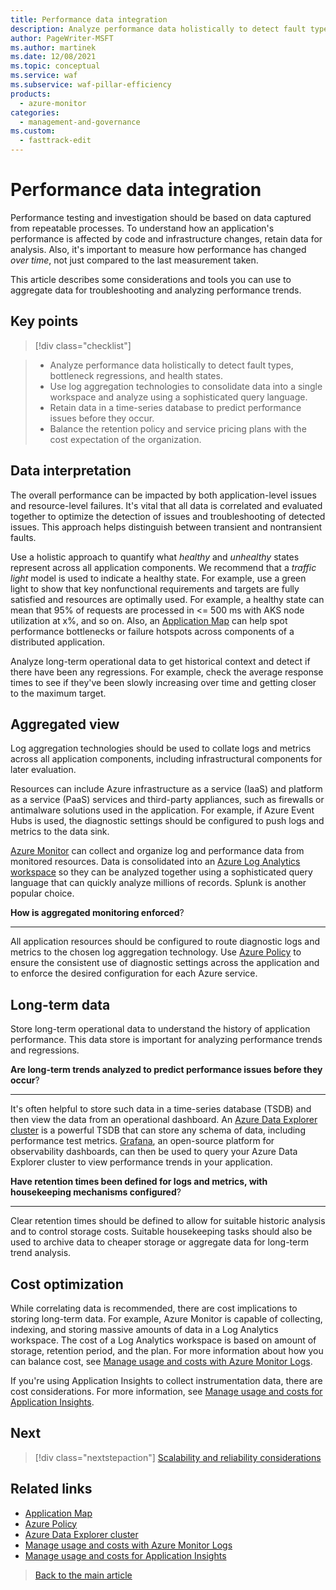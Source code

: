 ```yaml
---
title: Performance data integration
description: Analyze performance data holistically to detect fault types, bottlenecks regressions, and health states.
author: PageWriter-MSFT
ms.author: martinek
ms.date: 12/08/2021
ms.topic: conceptual
ms.service: waf
ms.subservice: waf-pillar-efficiency
products:
  - azure-monitor
categories:
  - management-and-governance
ms.custom:
  - fasttrack-edit
---
```


# Performance data integration

Performance testing and investigation should be based on data captured from repeatable processes. To understand how an application's performance is affected by code and infrastructure changes, retain data for analysis. Also, it's important to measure how performance has changed *over time*, not just compared to the last measurement taken.

This article describes some considerations and tools you can use to aggregate data for troubleshooting and analyzing performance trends.

## Key points

> [!div class="checklist"]

> - Analyze performance data holistically to detect fault types, bottleneck regressions, and health states.
> - Use log aggregation technologies to consolidate data into a single workspace and analyze using a sophisticated query language.
> - Retain data in a time-series database to predict performance issues before they occur.
> - Balance the retention policy and service pricing plans with the cost expectation of the organization.

## Data interpretation

The overall performance can be impacted by both application-level issues and resource-level failures. It's vital that all data is correlated and evaluated together to optimize the detection of issues and troubleshooting of detected issues. This approach helps distinguish between transient and nontransient faults.

Use a holistic approach to quantify what *healthy* and *unhealthy* states represent across all application components. We recommend that a *traffic light* model is used to indicate a healthy state. For example, use a green light to show that key nonfunctional requirements and targets are fully satisfied and resources are optimally used. For example, a healthy state can mean that 95% of requests are processed in <= 500 ms with AKS node utilization at x%, and so on. Also, an [Application Map](/azure/azure-monitor/app/app-map?tabs=net) can help spot performance bottlenecks or failure hotspots across components of a distributed application.

Analyze long-term operational data to get historical context and detect if there have been any regressions. For example, check the average response times to see if they've been slowly increasing over time and getting closer to the maximum target.

## Aggregated view

Log aggregation technologies should be used to collate logs and metrics across all application components, including infrastructural components for later evaluation.

Resources can include Azure infrastructure as a service (IaaS) and platform as a service (PaaS) services and third-party appliances, such as firewalls or antimalware solutions used in the application. For example, if Azure Event Hubs is used, the diagnostic settings should be configured to push logs and metrics to the data sink.

[Azure Monitor](/azure/azure-monitor/data-platform) can collect and organize log and performance data from monitored resources. Data is consolidated into an [Azure Log Analytics workspace](/azure/azure-monitor/logs/log-analytics-workspace-overview) so they can be analyzed together using a sophisticated query language that can quickly analyze millions of records. Splunk is another popular choice.

**How is aggregated monitoring enforced**?
***

All application resources should be configured to route diagnostic logs and metrics to the chosen log aggregation technology. Use [Azure Policy](/azure/governance/policy/overview) to ensure the consistent use of diagnostic settings across the application and to enforce the desired configuration for each Azure service.

## Long-term data

Store long-term operational data to understand the history of application performance. This data store is important for analyzing performance trends and regressions.

**Are long-term trends analyzed to predict performance issues before they occur**?
***
It's often helpful to store such data in a time-series database (TSDB) and then view the data from an operational dashboard. An [Azure Data Explorer cluster](https://azure.microsoft.com/services/data-explorer/) is a powerful TSDB that can store any schema of data, including performance test metrics. [Grafana](https://grafana.com/), an open-source platform for observability dashboards, can then be used to query your Azure Data Explorer cluster to view performance trends in your application.

**Have retention times been defined for logs and metrics, with housekeeping mechanisms configured**?
***

Clear retention times should be defined to allow for suitable historic analysis and to control storage costs. Suitable housekeeping tasks should also be used to archive data to cheaper storage or aggregate data for long-term trend analysis.

## Cost optimization

While correlating data is recommended, there are cost implications to storing long-term data. For example, Azure Monitor is capable of collecting, indexing, and storing massive amounts of data in a Log Analytics workspace. The cost of a Log Analytics workspace is based on amount of storage, retention period, and the plan. For more information about how you can balance cost, see [Manage usage and costs with Azure Monitor Logs](/azure/azure-monitor/logs/manage-cost-storage).

If you're using Application Insights to collect instrumentation data, there are cost considerations. For more information, see [Manage usage and costs for Application Insights](/azure/azure-monitor/app/pricing).

## Next

> [!div class="nextstepaction"]
> [Scalability and reliability considerations](monitor-analyze.md)

## Related links

- [Application Map](/azure/azure-monitor/app/app-map?tabs=net)
- [Azure Policy](/azure/governance/policy/overview)
- [Azure Data Explorer cluster](https://azure.microsoft.com/services/data-explorer/)
- [Manage usage and costs with Azure Monitor Logs](/azure/azure-monitor//logs/manage-cost-storage)
- [Manage usage and costs for Application Insights](/azure/azure-monitor//app/pricing)

> [Back to the main article](checklist.md)
